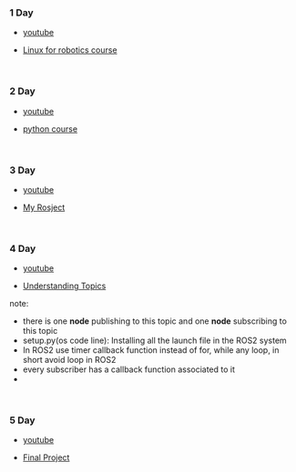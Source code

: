 ### 1 Day

- [youtube](https://www.youtube.com/watch?v=ZD1WHWE0504&list=PLK0b4e05LnzaoPprZ8j0d7TFm3O__JU-U&index=5&t=4s&pp=iAQB)

- [Linux for robotics course](https://www.youtube.com/redirect?event=video_description&redir_token=QUFFLUhqbUR1akhVNDFJdnFXSUhZaXMzempSODZPbTFYd3xBQ3Jtc0trT2JCblNJbVFwTkIyeVo2NkFxN0hycDlycVA3eC1nZFZnNkxndXRRYlA5NXFiRGdGclVvSUlHRldzSHB6SkM0WWJYNU5PaER6bWpxYlFTbXVFTEMxQksyVmhvMlhNNWxqY09JN3BfNHVBZEZTRmctSQ&q=https%3A%2F%2Fapp.theconstruct.ai%2Fcourses%2F185&v=ZD1WHWE0504)

<br>

### 2 Day

- [youtube](https://www.youtube.com/watch?v=VeFnm7bLhsM&list=PLK0b4e05LnzaoPprZ8j0d7TFm3O__JU-U&index=4)

- [python course](https://app.theconstruct.ai/courses/python-3-for-robotics-58/)

<br>

### 3 Day

- [youtube](https://www.youtube.com/watch?v=DnWu6iVcVRU&list=PLK0b4e05LnzaoPprZ8j0d7TFm3O__JU-U&index=3)

- [My Rosject](https://app.theconstruct.ai/rosjects/897631/)

<br>

### 4 Day

- [youtube](https://www.youtube.com/watch?v=Yn2nbiPNMkE&list=PLK0b4e05LnzaoPprZ8j0d7TFm3O__JU-U&index=2)

- [Understanding Topics](https://app.theconstruct.ai/rosjects/898052/)

note:

- there is one **node** publishing to this topic and one **node** subscribing to this topic
- setup.py(os code line): Installing all the launch file in the ROS2 system
- In ROS2 use timer callback function instead of for, while any loop, in short avoid loop in ROS2
- every subscriber has a callback function associated to it
-

<br>

### 5 Day

- [youtube](https://www.youtube.com/watch?v=-roYHqI_Vc4&list=PLK0b4e05LnzaoPprZ8j0d7TFm3O__JU-U&index=1)

- [Final Project](https://app.theconstruct.ai/rosjects/898835/)
